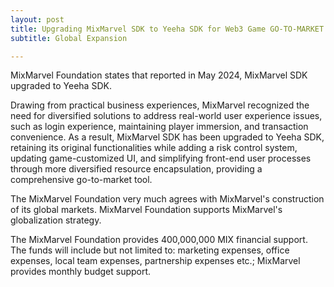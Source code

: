 ```yaml
---
layout: post
title: Upgrading MixMarvel SDK to Yeeha SDK for Web3 Game GO-TO-MARKET Support
subtitle: Global Expansion

---
```


MixMarvel Foundation states that reported in May 2024, MixMarvel SDK upgraded to Yeeha SDK.

Drawing from practical business experiences, MixMarvel recognized the need for diversified solutions to address real-world user experience issues, such as login experience, maintaining player immersion, and transaction convenience. As a result, MixMarvel SDK has been upgraded to Yeeha SDK, retaining its original functionalities while adding a risk control system, updating game-customized UI, and simplifying front-end user processes through more diversified resource encapsulation, providing a comprehensive go-to-market tool.

The MixMarvel Foundation very much agrees with MixMarvel's construction of its global markets. MixMarvel Foundation supports MixMarvel's globalization strategy.

The MixMarvel Foundation provides 400,000,000 MIX financial support. The funds will include but not limited to: marketing expenses, office expenses, local team expenses, partnership expenses etc.; MixMarvel provides monthly budget support.
